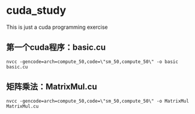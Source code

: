 # cuda_study
This is just a cuda programming exercise

## 第一个cuda程序：basic.cu
```
nvcc -gencode=arch=compute_50,code=\"sm_50,compute_50\" -o basic basic.cu
```


## 矩阵乘法：MatrixMul.cu



```
nvcc -gencode=arch=compute_50,code=\"sm_50,compute_50\" -o MatrixMul MatrixMul.cu
```
